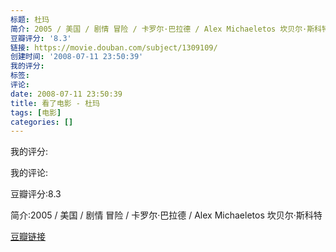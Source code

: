 ```yaml
---
标题: 杜玛
简介: 2005 / 美国 / 剧情 冒险 / 卡罗尔·巴拉德 / Alex Michaeletos 坎贝尔·斯科特
豆瓣评分: '8.3'
链接: https://movie.douban.com/subject/1309109/
创建时间: '2008-07-11 23:50:39'
我的评分:
标签:
评论:
date: 2008-07-11 23:50:39
title: 看了电影 - 杜玛
tags: [电影]
categories: []
---
```


我的评分:

我的评论:

豆瓣评分:8.3

简介:2005 / 美国 / 剧情 冒险 / 卡罗尔·巴拉德 / Alex Michaeletos 坎贝尔·斯科特

[豆瓣链接](https://movie.douban.com/subject/1309109/)

